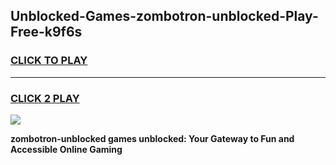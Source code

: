 
## Unblocked-Games-zombotron-unblocked-Play-Free-k9f6s
<h3>
<a href="https://premium76.site?title=zombotron-unblocked&ref=19M">CLICK TO PLAY</a></h3>
<hr>

<h3>
<a href="https://premium76.site?title=zombotron-unblocked&ref=19M">CLICK 2 PLAY</a>
  
</h3>

<a href="https://premium76.site?title=zombotron-unblocked&ref=19M"><img src="https://clearcache.store/games.png"></a>


**zombotron-unblocked games unblocked: Your Gateway to Fun and Accessible Online Gaming**
